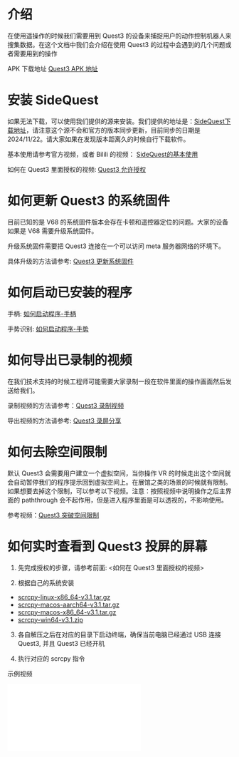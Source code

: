 # 介绍

在使用遥操作的时候我们需要用到 Quest3 的设备来捕捉用户的动作控制机器人来搜集数据。在这个文档中我们会介绍在使用 Quest3 的过程中会遇到的几个问题或者需要用到的操作

APK 下载地址 [Quest3 APK 地址](/basic_usage/kuavo_ros1_workspace/#11-在-meta-quest3-上安装所提供的-apk "Quest3 APK 地址")

# 安装 SideQuest

如果无法下载，可以使用我们提供的源来安装。我们提供的地址是：[SideQuest下载地址](https://kuavo.lejurobot.com/Quest_apks/SideQuest-Setup-0.10.42-x64-win.exe "SideQuest 下载地址")，请注意这个源不会和官方的版本同步更新，目前同步的日期是 2024/11/22。请大家如果在发现版本距离久的时候自行下载软件。

基本使用请参考官方视频，或者 Bilili 的视频： [SideQuest的基本使用](https://www.bilibili.com/video/BV1uY41157Ki/?share_source=copy_web&vd_source=2d815abfceff1874dd081e6eb77cc262 "SideQuest基本使用")

如何在 Quest3 里面授权的视频: [Quest3 允许授权](https://www.bilibili.com/video/BV1zzBiYqE8m/?share_source=copy_web&vd_source=2d815abfceff1874dd081e6eb77cc262 "Quest3 允许授权")

# 如何更新 Quest3 的系统固件

目前已知的是 V68 的系统固件版本会存在卡顿和遥控器定位的问题。大家的设备如果是 V68 需要升级系统固件。

升级系统固件需要把 Quest3 连接在一个可以访问 meta 服务器网络的环境下。

具体升级的方法请参考: [Quest3 更新系统固件](https://www.bilibili.com/video/BV1FBBiYMEp4/?share_source=copy_web&vd_source=2d815abfceff1874dd081e6eb77cc262 "Quest3 更新系统固件")

# 如何启动已安装的程序

手柄: [如何启动程序-手柄](https://www.bilibili.com/video/BV1EBBiYKE9B/?share_source=copy_web&vd_source=2d815abfceff1874dd081e6eb77cc262 "如何启动程序-手柄")

手势识别: [如何启动程序-手势](https://www.bilibili.com/video/BV1JBBiYMEmK/?share_source=copy_web&vd_source=2d815abfceff1874dd081e6eb77cc262 "如何启动程序-手势")

# 如何导出已录制的视频

在我们技术支持的时候工程师可能需要大家录制一段在软件里面的操作画面然后发送给我们。

录制视频的方法请参考：[Quest3 录制视频](https://www.bilibili.com/video/BV1U7411p7h2/?share_source=copy_web&vd_source=2d815abfceff1874dd081e6eb77cc262 "Quest3 录制视频")

导出视频的方法请参考: [Quest3 录屏分享](https://www.bilibili.com/video/BV1fzBiYiEa2/?share_source=copy_web&vd_source=2d815abfceff1874dd081e6eb77cc262 "Quest3 录屏分享")

# 如何去除空间限制

默认 Quest3 会需要用户建立一个虚拟空间，当你操作 VR 的时候走出这个空间就会自动暂停我们的程序提示回到虚拟空间上。在展馆之类的场景的时候就有限制。如果想要去掉这个限制，可以参考以下视频。注意：按照视频中说明操作之后主界面的 paththrough 会不起作用，但是进入程序里面是可以透视的，不影响使用。

参考视频：[Quest3 突破空间限制](https://www.bilibili.com/video/BV1iYzwYqEwt/?share_source=copy_web&vd_source=2d815abfceff1874dd081e6eb77cc262 "Quest3 突破空间限制")

# 如何实时查看到 Quest3 投屏的屏幕

1. 先完成授权的步骤，请参考前面: <如何在 Quest3 里面授权的视频>

2. 根据自己的系统安装 

- [scrcpy-linux-x86_64-v3.1.tar.gz](https://kuavo.lejurobot.com/statics/scrcpy-linux-x86_64-v3.1.tar.gz)
- [scrcpy-macos-aarch64-v3.1.tar.gz](https://kuavo.lejurobot.com/statics/scrcpy-macos-aarch64-v3.1.tar.gz)
- [scrcpy-macos-x86_64-v3.1.tar.gz](https://kuavo.lejurobot.com/statics/scrcpy-macos-x86_64-v3.1.tar.gz)
- [scrcpy-win64-v3.1.zip](https://kuavo.lejurobot.com/statics/scrcpy-win64-v3.1.zip)

3. 各自解压之后在对应的目录下启动终端，确保当前电脑已经通过 USB 连接 Quest3, 并且 Quest3 已经开机

4. 执行对应的 scrcpy 指令

示例视频

<iframe src="//player.bilibili.com/player.html?isOutside=true&aid=113683724243013&bvid=BV1kAk2Y1Edm&cid=27433897643&p=1" scrolling="no" border="0" frameborder="no" framespacing="0" allowfullscreen="true"></iframe>
